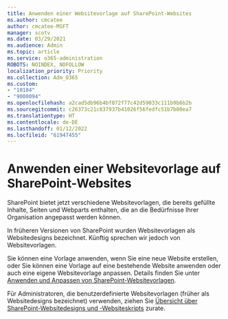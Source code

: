 ```yaml
---
title: Anwenden einer Websitevorlage auf SharePoint-Websites
ms.author: cmcatee
author: cmcatee-MSFT
manager: scotv
ms.date: 03/29/2021
ms.audience: Admin
ms.topic: article
ms.service: o365-administration
ROBOTS: NOINDEX, NOFOLLOW
localization_priority: Priority
ms.collection: Adm_O365
ms.custom:
- "10184"
- "9000094"
ms.openlocfilehash: a2cad5db96b4bf072f77c42d59033c111b9b6b2b
ms.sourcegitcommit: c26373c21c837937b41026f56fedfc51b7b80ea7
ms.translationtype: HT
ms.contentlocale: de-DE
ms.lasthandoff: 01/12/2022
ms.locfileid: "61947455"
---
```

# <a name="apply-site-template-to-sharepoint-sites"></a>Anwenden einer Websitevorlage auf SharePoint-Websites

SharePoint bietet jetzt verschiedene Websitevorlagen, die bereits gefüllte Inhalte, Seiten und Webparts enthalten, die an die Bedürfnisse Ihrer Organisation angepasst werden können. 

In früheren Versionen von SharePoint wurden Websitevorlagen als Websitedesigns bezeichnet. Künftig sprechen wir jedoch von Websitevorlagen. 

Sie können eine Vorlage anwenden, wenn Sie eine neue Website erstellen, oder Sie können eine Vorlage auf eine bestehende Website anwenden oder auch eine eigene Websitevorlage anpassen. Details finden Sie unter [Anwenden und Anpassen von SharePoint-Websitevorlagen](https://support.microsoft.com/office/39382463-0e45-4d1b-be27-0e96aeec8398).

Für Administratoren, die benutzerdefinierte Websitevorlagen (früher als Websitedesigns bezeichnet) verwenden, ziehen Sie [Übersicht über SharePoint-Websitedesigns und -Websiteskripts](https://docs.microsoft.com/sharepoint/dev/declarative-customization/site-design-overview) zurate.
